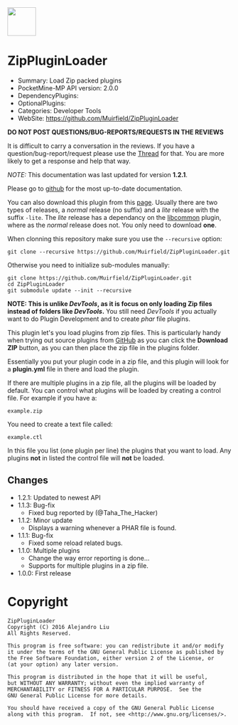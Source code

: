 <!-- template: startup.md -->


<!-- end-include -->
<img id="ZipPlugin-icon.png" src="https://raw.githubusercontent.com/Muirfield/ZipPluginLoader/master/media/ZipPlugin-icon.png" style="width:64px;height:64px" width="64" height="64"/>
<!-- php: $v_forum_thread = "http://forums.pocketmine.net/threads/zippluginloader.8924"; -->
<!-- php: $copyright="2016"; -->
<!-- meta: Categories = Developer Tools -->
<!-- template: header.md -->

# ZipPluginLoader

- Summary: Load Zip packed plugins
- PocketMine-MP API version: 2.0.0
- DependencyPlugins: 
- OptionalPlugins: 
- Categories: Developer Tools 
- WebSite: https://github.com/Muirfield/ZipPluginLoader


<!-- end-include -->

<!-- template: prologue.md -->
**DO NOT POST QUESTIONS/BUG-REPORTS/REQUESTS IN THE REVIEWS**

It is difficult to carry a conversation in the reviews.  If you
have a question/bug-report/request please use the
[Thread](http://forums.pocketmine.net/threads/zippluginloader.8924) for
that.  You are more likely to get a response and help that way.

_NOTE:_ This documentation was last updated for version **1.2.1**.

Please go to
[github](https://github.com/Muirfield/ZipPluginLoader)
for the most up-to-date documentation.

You can also download this plugin from this [page](https://github.com/Muirfield/ZipPluginLoader/releases).
Usually there are two types of releases, a _normal_ release (no suffix) and a _lite_
release with the suffix `-lite`.  The _lite_ release has a dependancy on 
the [libcommon](https://github.com/Muirfield/libcommon/releases) plugin, where as
the _normal_ release does not.  You only need to download **one**.


When clonning this repository make sure you use the `--recursive` option:

    git clone --recursive https://github.com/Muirfield/ZipPluginLoader.git
    
Otherwise you need to initialize sub-modules manually:

    git clone https://github.com/Muirfield/ZipPluginLoader.git
    cd ZipPluginLoader
    git submodule update --init --recursive





<!-- end-include -->

**NOTE: This is unlike _DevTools_, as it is focus on only loading Zip files
instead of folders like _DevTools_.**  You still need _DevTools_ if
you actually want to do Plugin Development and to create _phar_ file
plugins.

This plugin let's you load plugins from zip files.  This is
particularly handy when trying out source plugins from
[GitHub](http://github.com) as you can click the **Download ZIP**
button, as you can then place the zip file in the plugins folder.

Essentially you put your plugin code in a zip file, and this plugin
will look for a **plugin.yml** file in there and load the plugin.

If there are multiple plugins in a zip file, all the plugins will be
loaded by default.  You can control what plugins will be loaded by
creating a control file.  For example if you have a:

	example.zip

You need to create a text file called:

	example.ctl

In this file you list (one plugin per line) the plugins that you want
to load.  Any plugins **not** in listed the control file will **not** be
loaded.

## Changes

* 1.2.1: Updated to newest API
* 1.1.3: Bug-fix
  - Fixed bug reported by (@Taha_The_Hacker)
* 1.1.2: Minor update
  * Displays a warning whenever a PHAR file is found.
* 1.1.1: Bug-fix
  - Fixed some reload related bugs.
* 1.1.0: Multiple plugins
  * Change the way error reporting is done...
  * Supports for multiple plugins in a zip file.
* 1.0.0: First release

<!-- template: license/gpl2.md -->
# Copyright

    ZipPluginLoader
    Copyright (C) 2016 Alejandro Liu
    All Rights Reserved.

    This program is free software: you can redistribute it and/or modify
    it under the terms of the GNU General Public License as published by
    the Free Software Foundation, either version 2 of the License, or
    (at your option) any later version.

    This program is distributed in the hope that it will be useful,
    but WITHOUT ANY WARRANTY; without even the implied warranty of
    MERCHANTABILITY or FITNESS FOR A PARTICULAR PURPOSE.  See the
    GNU General Public License for more details.

    You should have received a copy of the GNU General Public License
    along with this program.  If not, see <http://www.gnu.org/licenses/>.


<!-- end-include -->

